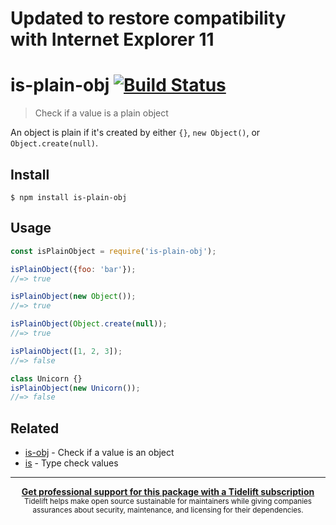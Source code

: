 # Updated to restore compatibility with Internet Explorer 11

# is-plain-obj [![Build Status](https://travis-ci.com/sindresorhus/is-plain-obj.svg?branch=master)](https://travis-ci.com/github/sindresorhus/is-plain-obj)

> Check if a value is a plain object

An object is plain if it's created by either `{}`, `new Object()`, or `Object.create(null)`.

## Install

```
$ npm install is-plain-obj
```

## Usage

```js
const isPlainObject = require('is-plain-obj');

isPlainObject({foo: 'bar'});
//=> true

isPlainObject(new Object());
//=> true

isPlainObject(Object.create(null));
//=> true

isPlainObject([1, 2, 3]);
//=> false

class Unicorn {}
isPlainObject(new Unicorn());
//=> false
```

## Related

- [is-obj](https://github.com/sindresorhus/is-obj) - Check if a value is an object
- [is](https://github.com/sindresorhus/is) - Type check values


---

<div align="center">
	<b>
		<a href="https://tidelift.com/subscription/pkg/npm-is-plain-obj?utm_source=npm-is-plain-obj&utm_medium=referral&utm_campaign=readme">Get professional support for this package with a Tidelift subscription</a>
	</b>
	<br>
	<sub>
		Tidelift helps make open source sustainable for maintainers while giving companies<br>assurances about security, maintenance, and licensing for their dependencies.
	</sub>
</div>
